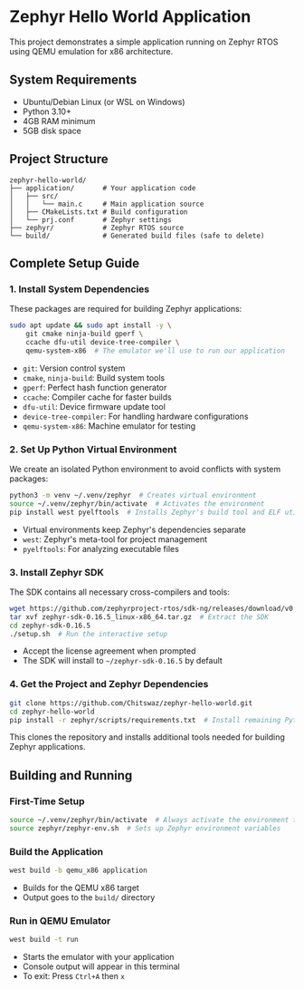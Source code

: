 # Zephyr Hello World Application

This project demonstrates a simple application running on Zephyr RTOS using QEMU emulation for x86 architecture.

## System Requirements
- Ubuntu/Debian Linux (or WSL on Windows)
- Python 3.10+
- 4GB RAM minimum
- 5GB disk space
## Project Structure
```
zephyr-hello-world/
├── application/       # Your application code
│   ├── src/
│   │   └── main.c     # Main application source
│   ├── CMakeLists.txt # Build configuration
│   └── prj.conf       # Zephyr settings
├── zephyr/            # Zephyr RTOS source
└── build/             # Generated build files (safe to delete)
```

## Complete Setup Guide

### 1. Install System Dependencies
These packages are required for building Zephyr applications:
```bash
sudo apt update && sudo apt install -y \
    git cmake ninja-build gperf \
    ccache dfu-util device-tree-compiler \
    qemu-system-x86  # The emulator we'll use to run our application
```
- `git`: Version control system
- `cmake`, `ninja-build`: Build system tools
- `gperf`: Perfect hash function generator
- `ccache`: Compiler cache for faster builds
- `dfu-util`: Device firmware update tool
- `device-tree-compiler`: For handling hardware configurations
- `qemu-system-x86`: Machine emulator for testing

### 2. Set Up Python Virtual Environment
We create an isolated Python environment to avoid conflicts with system packages:
```bash
python3 -m venv ~/.venv/zephyr  # Creates virtual environment
source ~/.venv/zephyr/bin/activate  # Activates the environment
pip install west pyelftools  # Installs Zephyr's build tool and ELF utilities
```
- Virtual environments keep Zephyr's dependencies separate
- `west`: Zephyr's meta-tool for project management
- `pyelftools`: For analyzing executable files

### 3. Install Zephyr SDK
The SDK contains all necessary cross-compilers and tools:
```bash
wget https://github.com/zephyrproject-rtos/sdk-ng/releases/download/v0.16.5/zephyr-sdk-0.16.5_linux-x86_64.tar.gz
tar xvf zephyr-sdk-0.16.5_linux-x86_64.tar.gz  # Extract the SDK
cd zephyr-sdk-0.16.5
./setup.sh  # Run the interactive setup
```
- Accept the license agreement when prompted
- The SDK will install to `~/zephyr-sdk-0.16.5` by default

### 4. Get the Project and Zephyr Dependencies
```bash
git clone https://github.com/Chitswaz/zephyr-hello-world.git
cd zephyr-hello-world
pip install -r zephyr/scripts/requirements.txt  # Install remaining Python dependencies
```
This clones the repository and installs additional tools needed for building Zephyr applications.

## Building and Running

### First-Time Setup
```bash
source ~/.venv/zephyr/bin/activate  # Always activate the environment first
source zephyr/zephyr-env.sh  # Sets up Zephyr environment variables
```

### Build the Application
```bash
west build -b qemu_x86 application
```
- Builds for the QEMU x86 target
- Output goes to the `build/` directory

### Run in QEMU Emulator
```bash
west build -t run
```
- Starts the emulator with your application
- Console output will appear in this terminal
- To exit: Press `Ctrl+A` then `x`


